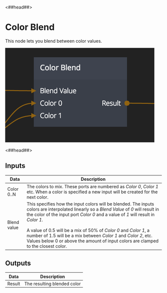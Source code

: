 <##head##>

# Color Blend

This node lets you blend between color values.

![](color-blend.png)

<##head##>

## Inputs

| Data                                      | Description                                                                                                                                                                                                                                                                                                                                                                                                                                                    |
| ----------------------------------------- | -------------------------------------------------------------------------------------------------------------------------------------------------------------------------------------------------------------------------------------------------------------------------------------------------------------------------------------------------------------------------------------------------------------------------------------------------------------- |
| <span class="ndl-data">Color 0..N</span>  | The colors to mix. These ports are numbered as _Color 0_, _Color 1_ etc. When a color is specified a new input will be created for the next color.                                                                                                                                                                                                                                                                                                             |
| <span class="ndl-data">Blend value</span> | This specifies how the input colors will be blended. The inputs colors are interpolated linearly so a _Blend Value_ of _0_ will result in the color of the input port _Color 0_ and a value of _1_ will result in _Color 1_.<br/><br/>A value of 0.5 will be a mix of 50% of _Color 0_ and _Color 1_, a number of 1.5 will be a mix between _Color 1_ and _Color 2_, etc. Values below 0 or above the amount of input colors are clamped to the closest color. |

## Outputs

| Data                                 | Description                 |
| ------------------------------------ | --------------------------- |
| <span class="ndl-data">Result</span> | The resulting blended color |
